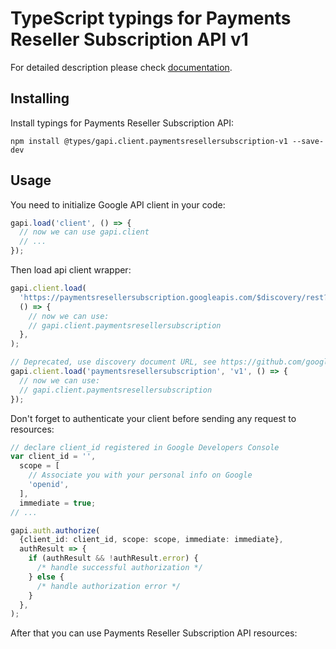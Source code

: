 # TypeScript typings for Payments Reseller Subscription API v1

For detailed description please check [documentation](https://developers.google.com/payments/reseller/subscription/).

## Installing

Install typings for Payments Reseller Subscription API:

```
npm install @types/gapi.client.paymentsresellersubscription-v1 --save-dev
```

## Usage

You need to initialize Google API client in your code:

```typescript
gapi.load('client', () => {
  // now we can use gapi.client
  // ...
});
```

Then load api client wrapper:

```typescript
gapi.client.load(
  'https://paymentsresellersubscription.googleapis.com/$discovery/rest?version=v1',
  () => {
    // now we can use:
    // gapi.client.paymentsresellersubscription
  },
);
```

```typescript
// Deprecated, use discovery document URL, see https://github.com/google/google-api-javascript-client/blob/master/docs/reference.md#----gapiclientloadname----version----callback--
gapi.client.load('paymentsresellersubscription', 'v1', () => {
  // now we can use:
  // gapi.client.paymentsresellersubscription
});
```

Don't forget to authenticate your client before sending any request to resources:

```typescript
// declare client_id registered in Google Developers Console
var client_id = '',
  scope = [
    // Associate you with your personal info on Google
    'openid',
  ],
  immediate = true;
// ...

gapi.auth.authorize(
  {client_id: client_id, scope: scope, immediate: immediate},
  authResult => {
    if (authResult && !authResult.error) {
      /* handle successful authorization */
    } else {
      /* handle authorization error */
    }
  },
);
```

After that you can use Payments Reseller Subscription API resources: <!-- TODO: make this work for multiple namespaces -->

```typescript

```

